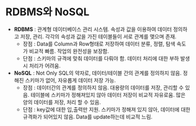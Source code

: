 # RDBMS와 NoSQL

- **RDBMS** : 관계형 데이터베이스 관리 시스템. 속성과 값을 이용하여 데이터 정의하고 저장, 관리. 각각의 속성과 값을 가진 테이블들이 서로 관계를 맺으며 존재.
  - 장점 : Data를 Column과 Row형태로 저장하여 데이터 분류, 정렬, 탐색 속도가 비교적 빠름. 작업의 완전성을 보장함.
  - 단점 :  스키마의 규격에 맞춰 데이터를 다뤄야 함. 데이터 처리에 대한 부하 발생 시 처리가 어려움.
- **NoSQL** : Not Only SQL의 약자로, 데이터/테이블 간의 관계를 정의하지 않음. 정해진 스키마가 없어, 자유롭게 데이터 저장 가능.
  - 장점 : 데이터간의 관계를 정의하지 않음. 대용량의 데이터를 저장, 관리할 수 있음. 테이블에 스키마가 정해져있지 않아 데이터 저장이 비교적 자유로움. 많은 양의 데이터를 저장, 처리 할 수 있음.  
  - 단점 : key값에 대한 입,출력만 지원. 스키마가 정해져 있지 않아, 데이터에 대한 규격화가 되어있지 않음. Data를 update하는데 비교적 느림.

